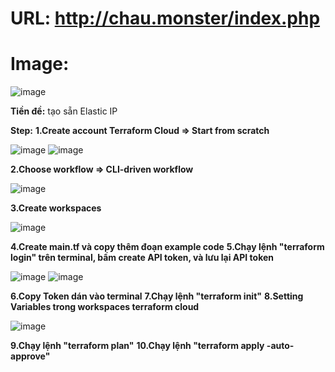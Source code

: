 # URL: http://chau.monster/index.php

# Image: 

![image](https://user-images.githubusercontent.com/110970552/193982058-addd14ee-f0eb-4ccb-b6bb-ef6a63c8cd25.png)

**Tiền đề:** tạo sẵn Elastic IP

**Step:**
**1.Create account Terraform Cloud => Start from scratch**

![image](https://user-images.githubusercontent.com/110970552/193981402-5528185e-bde3-4133-8650-b2bcd4757a2d.png)
![image](https://user-images.githubusercontent.com/110970552/193981432-9aeb2cec-5fd9-42d3-8fd9-fc937d07a287.png)

**2.Choose workflow => CLI-driven workflow**

![image](https://user-images.githubusercontent.com/110970552/193981499-1c553203-b221-46d1-a00a-ab8eef9a3685.png)

**3.Create workspaces**

![image](https://user-images.githubusercontent.com/110970552/193981592-9e523835-60f6-40ff-beb7-a35435fbc0e1.png)

**4.Create main.tf và copy thêm đoạn example code**
**5.Chạy lệnh "terraform login" trên terminal, bấm create API token, và lưu lại API token**

![image](https://user-images.githubusercontent.com/110970552/193981670-d273cb35-7cec-4b6d-bcac-050eeebef552.png)
![image](https://user-images.githubusercontent.com/110970552/193981699-a694b9a7-6e1c-4a7d-b422-2e3f3986ccfc.png)

**6.Copy Token dán vào terminal**
**7.Chạy lệnh "terraform init"**
**8.Setting Variables trong workspaces terraform cloud**

![image](https://user-images.githubusercontent.com/110970552/193981972-f890e9c6-e717-48b4-841b-c6c00632e030.png)

**9.Chạy lệnh "terraform plan"**
**10.Chạy lệnh "terraform apply -auto-approve"**

